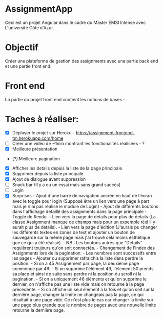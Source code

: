 # AssignmentApp

Ceci est un projet Angular dans le cadre du Master EMSI Intense avec L'université Côte d'Azur.

# Objectif

Créer une plateforme de gestion des assignments avec une partie back end et une partie front end.

# Front end

La partie du projet front end contient les notions de bases 
    - 

# Taches à réaliser:

- [x] Déployer le projet sur Heroku
        - https://assignment-frontend-tm.herokuapp.com/home
- [ ] Créer une vidéo de ~1min montrant les fonctionalités réalisées
        - ?
- [x] Meilleure présentation
- [?] Meilleure pagination
- [x] Afficher les details depuis la liste de la page principale
- [x] Supprimer depuis la liste principale
- [x] Ajout de dialogue avant suppression
- [ ] Snack bar (Il y a eu un essai mais sans grand succès)
- [ ] Login
- [x] Surprises
        - Ajout d'une barre de navigation ancrée en haut de l'écran avec le toggle pour login (Supposé être un lien vers une page à part mais je n'ai pas réalisé le module de Login)
        - Ajout de différents boutons dans l'affichage detaillé des assignments dans la page principale
            - Toggle de Rendu.
            - Lien vers la page de details pour plus de details (La classe Assignment manque de champs mais pour un expemple réel il y aurait plus de details).
            - Lien vers la page d'édition (J'aurais pu changer les différents textes en zones de text et ajouter un bouton de sauvegarde sur la même page mais j'ai trouvé cela moins ésthètique que ce qui a été réalisé).
            - NB : Les boutons autres que "Details" requièrent toujours qu'on soit connectés.
        - Changement de l'index des Assignments lors de la pagination:
            - Les nombres sont successifs entre les pages
            - Ajouter ou supprimer rafraichis la liste dans perdre la position:
                - Si on a 45 Assignement par page, la deuxième page commence par 46.
                - Si on supprime l'élément 49, l'élement 50 prends sa place et ainsi de suite sans perdre ni la position du scroll ni la pagination.
                - Si on a uniquement 46 éléments et qu'on supprime le dernier, on n'affiche pas une liste vide mais on retourne à la page précédente.
                - Si on affiche un seul élément a la fois et qu'on soit sur la dernière page, changer la limite ne changeais pas la page, ce qui résultait à une page vide. Ce n'est plus le cas car changer la limite sur une page plus grande que le nombre de pages avec une nouvelle limite retourne la dernière page.